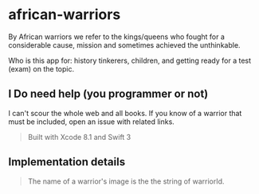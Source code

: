 # african-warriors

By African warriors we refer to the kings/queens who fought for a considerable cause, mission and sometimes achieved the unthinkable.

Who is this app for: history tinkerers, children, and getting ready for a test (exam) on the topic.

## I Do need help (you programmer or not)

I can't scour the whole web and all books. If you know of a warrior that must be included, open an issue with related links.

> Built with Xcode 8.1 and Swift 3

## Implementation details

> The name of a warrior's image is the the string of warriorId.
